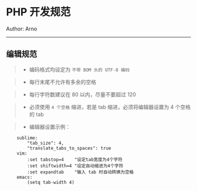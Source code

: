 # PHP 开发规范

Author: Arno

---

## 编辑规范

> * 编码格式均设定为 `不带 BOM 头的 UTF-8 编码`

> * 每行末尾不允许有多余的空格

> * 每行字符数建议在 80 以内，尽量不要超过 120

> * 必须使用 `4 个空格` 缩进，若是 tab 缩进，必须将编辑器设置为 4 个空格的 tab

> * 编辑器设置示例：

```
    sublime:
        "tab_size": 4,
        "translate_tabs_to_spaces": true
    vim:
        :set tabstop=4    "设定tab宽度为4个字符
        :set shiftwidth=4 "设定自动缩进为4个字符
        :set expandtab    "输入 tab 时自动转换为空格
    emacs:
        (setq tab-width 4)
```